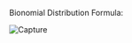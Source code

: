 Bionomial Distribution Formula: 

![Capture](https://user-images.githubusercontent.com/91827137/167325160-dae04d04-59d2-4bff-bf43-a529c3342041.PNG)
